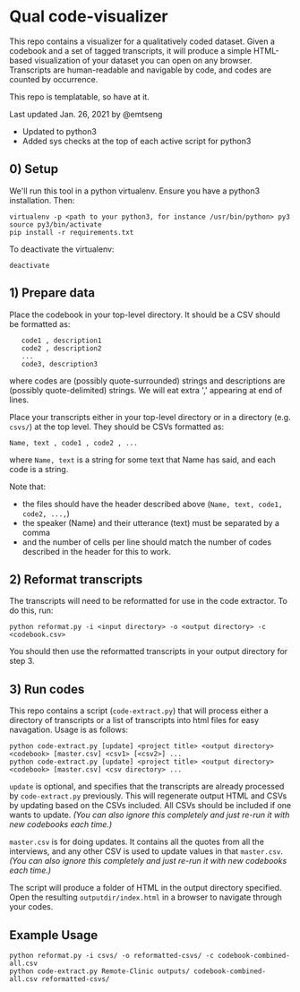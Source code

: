 # Qual code-visualizer

This repo contains a visualizer for a qualitatively coded dataset. Given a codebook and a set of tagged transcripts, it will produce a simple HTML-based visualization of your dataset you can open on any browser. Transcripts are human-readable and navigable by code, and codes are counted by occurrence.

This repo is templatable, so have at it.

Last updated Jan. 26, 2021 by @emtseng
- Updated to python3
- Added sys checks at the top of each active script for python3

## 0) Setup

We'll run this tool in a python virtualenv. Ensure you have a python3 installation. Then:

```cli
virtualenv -p <path to your python3, for instance /usr/bin/python> py3
source py3/bin/activate
pip install -r requirements.txt
```

To deactivate the virtualenv:

```cli
deactivate
```

## 1) Prepare data

Place the codebook in your top-level directory. It should be a CSV should be formatted as:
```csv
   code1 , description1
   code2 , description2
   ...
   code3, description3
```
where codes are (possibly quote-surrounded) strings and descriptions are (possibly quote-delimited) strings. We will eat extra ',' appearing at end of lines.

Place your transcripts either in your top-level directory or in a directory (e.g. `csvs/`) at the top level. They should be CSVs formatted as:
```csv
Name, text , code1 , code2 , ...
```
where `Name, text` is a string for some text that Name has said, and each code is a string. 

Note that:

* the files should have the header described above (`Name, text, code1, code2, ...,`)
* the speaker (Name) and their utterance (text) must be separated by a comma
* and the number of cells per line should match the number of codes described in the header for this to work.

## 2) Reformat transcripts

The transcripts will need to be reformatted for use in the code extractor. To do this, run:
```cli
python reformat.py -i <input directory> -o <output directory> -c <codebook.csv>
```

You should then use the reformatted transcripts in your output directory for step 3.

## 3) Run codes

This repo contains a script (``code-extract.py``) that will process either a directory of transcripts or a list of transcripts into html files for easy navagation. Usage is as follows:

```cli
python code-extract.py [update] <project title> <output directory> <codebook> [master.csv] <csv1> [<csv2>] ...
python code-extract.py [update] <project title> <output directory> <codebook> [master.csv] <csv directory> ...
```

`update` is optional, and specifies that the transcripts are already processed by `code-extract.py` previously. This will regenerate output HTML and CSVs by updating based on the CSVs included. All CSVs should be included if one wants to update. *(You can also ignore this completely and just re-run it with new codebooks each time.)*

`master.csv` is for doing updates. It contains all the quotes from all the interviews, and any other CSV is used to update values in that `master.csv`. *(You can also ignore this completely and just re-run it with new codebooks each time.)*

The script will produce a folder of HTML in the output directory specified. Open the resulting ``outputdir/index.html`` in a browser to navigate through your codes.

## Example Usage

```cli
python reformat.py -i csvs/ -o reformatted-csvs/ -c codebook-combined-all.csv
python code-extract.py Remote-Clinic outputs/ codebook-combined-all.csv reformatted-csvs/
```
